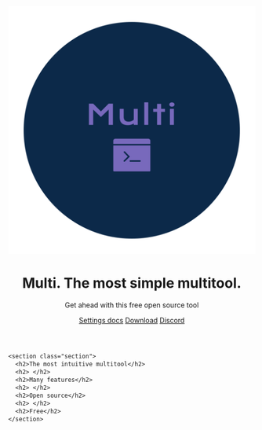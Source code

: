 <!DOCTYPE html>
<html lang="en">
<head>
  <meta charset="UTF-8" />
  <meta name="viewport" content="width=device-width, initial-scale=1.0" />
  <title>Multi</title>
  <link href="https://fonts.googleapis.com/css2?family=Inter:wght@400;600;700&display=swap" rel="stylesheet">
  <link rel="stylesheet" href="styles.css" />
</head>
<body>
  <div class="background-overlay">
    <header>
      <img src="logo-transparent.png" alt="Rise Logo" class="logo">
      <h1 class="title">Multi. The most simple multitool.</h1>
      <p class="subtitle">Get ahead with this free open source tool</p>
      <nav class="buttons">
        <a href="#" class="btn secondary">Settings docs</a>
        <a href="https://github.com/AstralNoot/AstralNoot.github.io" class="btn">Download</a>
        <a href="discord.com" class="btn secondary">Discord</a>
      </nav>
    </header>

    <section class="section">
      <h2>The most intuitive multitool</h2>
      <h2> </h2>
      <h2>Many features</h2>
      <h2> </h2>
      <h2>Open source</h2>
      <h2> </h2>
      <h2>Free</h2>
    </section>
  </div>
</body>
</html>

